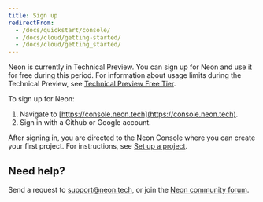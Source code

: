 ```yaml
---
title: Sign up
redirectFrom:
  - /docs/quickstart/console/
  - /docs/cloud/getting-started/
  - /docs/cloud/getting_started/
---
```


Neon is currently in Technical Preview. You can sign up for Neon and use it for free during this period. For information about usage limits during the Technical Preview, see [Technical Preview Free Tier](/docs/introduction/technical-preview-free-tier).

To sign up for Neon:

1. Navigate to [https://console.neon.tech](https://console.neon.tech).
1. Sign in with a Github or Google account.

After signing in, you are directed to the Neon Console where you can create your first project. For instructions, see [Set up a project](/docs/get-started-with-neon/setting-up-a-project).

## Need help?

Send a request to [support@neon.tech](mailto:support@neon.tech), or join the [Neon community forum](https://community.neon.tech/).
